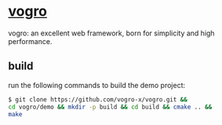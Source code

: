 # [vogro](https://github.com/vogro-x/vogro)
vogro: an excellent web framework, born for simplicity and high performance.

## build
run the following commands to build the demo project:
``` bash
$ git clone https://github.com/vogro-x/vogro.git &&
cd vogro/demo && mkdir -p build && cd build && cmake .. &&
make
```